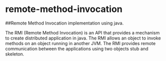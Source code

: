 # remote-method-invocation

##Remote Method Invocation implementation using java.

The RMI (Remote Method Invocation) is an API that provides a mechanism to create distributed application in java. The RMI allows an object to invoke methods on an object running in another JVM. The RMI provides remote communication between the applications using two objects stub and skeleton.
